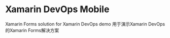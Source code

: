 # Xamarin DevOps Mobile

Xamarin Forms solution for Xamarin DevOps demo
用于演示Xamarin DevOps的Xamarin Forms解决方案
